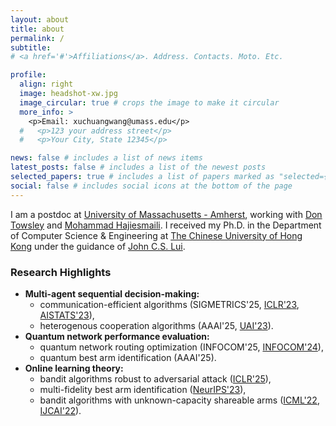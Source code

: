 ```yaml
---
layout: about
title: about
permalink: /
subtitle:
# <a href='#'>Affiliations</a>. Address. Contacts. Moto. Etc.

profile:
  align: right
  image: headshot-xw.jpg
  image_circular: true # crops the image to make it circular
  more_info: >
    <p>Email: xuchuangwang@umass.edu</p>
  #   <p>123 your address street</p>
  #   <p>Your City, State 12345</p>

news: false # includes a list of news items
latest_posts: false # includes a list of the newest posts
selected_papers: true # includes a list of papers marked as "selected={true}"
social: false # includes social icons at the bottom of the page
---
```


I am a postdoc at [University of Massachusetts - Amherst](https://www.umass.edu/), working with [Don Towsley](https://www-net.cs.umass.edu/personnel/towsley.html) and [Mohammad Hajiesmaili](https://groups.cs.umass.edu/hajiesmaili/).
I received my Ph.D. in the Department of Computer Science & Engineering at [The Chinese University of Hong Kong](https://www.cuhk.edu.hk/english/index.html) under the guidance of [John C.S. Lui](https://www.cse.cuhk.edu.hk/~cslui/).
 
### Research Highlights

- **Multi-agent sequential decision-making:** 
  - communication-efficient algorithms (SIGMETRICS'25, [ICLR'23](https://openreview.net/forum?id=QTXKTXJKIh), [AISTATS'23](https://proceedings.mlr.press/v206/chen23c)), 
  - heterogenous cooperation algorithms (AAAI'25, [UAI'23](https://proceedings.mlr.press/v216/wang23a.html)).
- **Quantum network performance evaluation:** 
  - quantum network routing optimization (INFOCOM'25, [INFOCOM'24](https://ieeexplore.ieee.org/document/10621263)), 
  - quantum best arm identification (AAAI'25).
- **Online learning theory:** 
  - bandit algorithms robust to adversarial attack ([ICLR'25](https://openreview.net/forum?id=7F5znfostC)), 
  - multi-fidelity best arm identification ([NeurIPS'23](https://proceedings.neurips.cc/paper_files/paper/2023/hash/64602b87c31db70a3ef060f6c5d5b01d-Abstract-Conference.html)), 
  - bandit algorithms with unknown-capacity shareable arms ([ICML'22](https://proceedings.mlr.press/v162/wang22af), [IJCAI'22](https://www.ijcai.org/proceedings/2022/491)).
